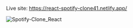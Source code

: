 Live site: https://react-spotify-clone41.netlify.app/

![Spotify-Clone_React](https://user-images.githubusercontent.com/74317863/230225480-66b4a63f-92e8-4a92-916a-e96951917e92.png)

